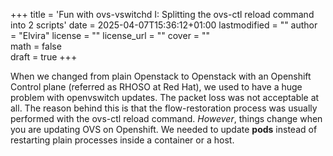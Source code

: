 +++
title = 'Fun with ovs-vswitchd I: Splitting the ovs-ctl reload command into 2 scripts'
date = 2025-04-07T15:36:12+01:00
lastmodified = ""
author = "Elvira"
license = ""
license_url = ""
cover = ""    
math = false  
draft = true
+++

When we changed from plain Openstack to Openstack with an Openshift Control plane (referred as RHOSO at Red Hat), we used to have a huge problem with openvswitch updates. The packet loss was not acceptable at all.
The reason behind this is that the flow-restoration process was usually performed with the ovs-ctl reload command. *However*, things change when you are updating OVS on Openshift. We needed to update **pods** instead of restarting plain processes inside a container or a host.

